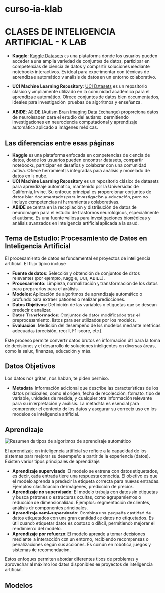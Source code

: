 # curso-ia-klab
# CLASES DE INTELIGENCIA ARTIFICIAL - K LAB
- **Kaggle**: [Kaggle Datasets](https://www.kaggle.com/datasets) es una plataforma donde los usuarios pueden acceder a una amplia variedad de conjuntos de datos, participar en competencias de ciencia de datos y compartir soluciones mediante notebooks interactivos. Es ideal para experimentar con técnicas de aprendizaje automático y análisis de datos en un entorno colaborativo.

- **UCI Machine Learning Repository**: [UCI Datasets](https://archive.ics.uci.edu/datasets/) es un repositorio clásico y ampliamente utilizado en la comunidad académica para el aprendizaje automático. Ofrece conjuntos de datos bien documentados, ideales para investigación, pruebas de algoritmos y enseñanza.

- **ABIDE**: [ABIDE (Autism Brain Imaging Data Exchange)](https://fcon_1000.projects.nitrc.org/indi/abide/) proporciona datos de neuroimagen para el estudio del autismo, permitiendo investigaciones en neurociencia computacional y aprendizaje automático aplicado a imágenes médicas.

## Las diferencias entre esas páginas

- **Kaggle** es una plataforma enfocada en competencias de ciencia de datos, donde los usuarios pueden encontrar datasets, compartir notebooks, participar en desafíos y colaborar con una comunidad activa. Ofrece herramientas integradas para análisis y modelado de datos en la nube.
- **UCI Machine Learning Repository** es un repositorio clásico de datasets para aprendizaje automático, mantenido por la Universidad de California, Irvine. Su enfoque principal es proporcionar conjuntos de datos bien documentados para investigación y educación, pero no incluye competencias ni herramientas colaborativas.
- **ABIDE** se centra en la recopilación y distribución de datos de neuroimagen para el estudio de trastornos neurológicos, especialmente el autismo. Es una fuente valiosa para investigaciones biomédicas y análisis avanzados en inteligencia artificial aplicada a la salud.

## Tema de Estudio: Procesamiento de Datos en Inteligencia Artificial

El procesamiento de datos es fundamental en proyectos de inteligencia artificial. El flujo típico incluye:

- **Fuente de datos**: Selección y obtención de conjuntos de datos relevantes (por ejemplo, Kaggle, UCI, ABIDE).
- **Procesamiento**: Limpieza, normalización y transformación de los datos para prepararlos para el análisis.
- **Modelos**: Aplicación de algoritmos de aprendizaje automático o profundo para extraer patrones o realizar predicciones.
- **Datos Objetivos**: Definición de las variables o etiquetas que se desean predecir o analizar.
- **Datos Transformados**: Conjuntos de datos modificados tras el preprocesamiento, listos para ser utilizados por los modelos.
- **Evaluación**: Medición del desempeño de los modelos mediante métricas adecuadas (precisión, recall, F1-score, etc.).

Este proceso permite convertir datos brutos en información útil para la toma de decisiones y el desarrollo de soluciones inteligentes en diversas áreas, como la salud, finanzas, educación y más.

## Datos Objetivos 
Los datos nos gritan, nos hablan, te piden permiso.  
- **Metadata**: Información adicional que describe las características de los datos principales, como el origen, fecha de recolección, formato, tipo de variable, unidades de medida, y cualquier otra información relevante para su interpretación y análisis. La metadata es esencial para comprender el contexto de los datos y asegurar su correcto uso en los modelos de inteligencia artificial.

## Aprendizaje

![Resumen de tipos de algoritmos de aprendizaje automático](https://www.shutterstock.com/image-vector/types-machine-learning-algorithms-classification-600nw-2220216845.jpg)

El aprendizaje en inteligencia artificial se refiere a la capacidad de los sistemas para mejorar su desempeño a partir de la experiencia (datos). Existen varios tipos principales de aprendizaje:

- **Aprendizaje supervisado**: El modelo se entrena con datos etiquetados, es decir, cada entrada tiene una respuesta conocida. El objetivo es que el modelo aprenda a predecir la etiqueta correcta para nuevas entradas. Ejemplos: clasificación de imágenes, predicción de precios.
- **Aprendizaje no supervisado**: El modelo trabaja con datos sin etiquetas y busca patrones o estructuras ocultas, como agrupamientos o reducción de dimensionalidad. Ejemplos: segmentación de clientes, análisis de componentes principales.
- **Aprendizaje semi-supervisado**: Combina una pequeña cantidad de datos etiquetados con una gran cantidad de datos no etiquetados. Es útil cuando etiquetar datos es costoso o difícil, permitiendo mejorar el rendimiento del modelo.
- **Aprendizaje por refuerzo**: El modelo aprende a tomar decisiones mediante la interacción con un entorno, recibiendo recompensas o penalizaciones según sus acciones. Es común en robótica, juegos y sistemas de recomendación.

Estos enfoques permiten abordar diferentes tipos de problemas y aprovechar al máximo los datos disponibles en proyectos de inteligencia artificial.

## Modelos 
